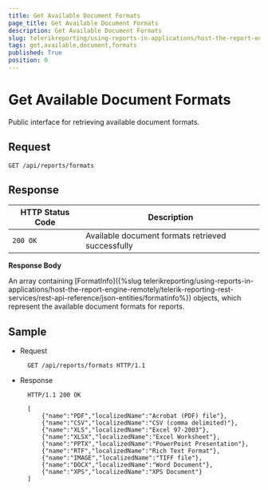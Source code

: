 ```yaml
---
title: Get Available Document Formats
page_title: Get Available Document Formats 
description: Get Available Document Formats
slug: telerikreporting/using-reports-in-applications/host-the-report-engine-remotely/telerik-reporting-rest-services/rest-api-reference/general-api/get-available-document-formats
tags: get,available,document,formats
published: True
position: 0
---
```


# Get Available Document Formats

Public interface for retrieving available document formats.

## Request

    GET /api/reports/formats

## Response

| HTTP Status Code | Description |
| ------ | ------ |
|`200 OK`|Available document formats retrieved successfully|

__Response Body__ 

An array containing [FormatInfo]({%slug telerikreporting/using-reports-in-applications/host-the-report-engine-remotely/telerik-reporting-rest-services/rest-api-reference/json-entities/formatinfo%}) objects, which represent the available document formats for reports.

## Sample

* Request 

		GET /api/reports/formats HTTP/1.1

* Response 

		HTTP/1.1 200 OK

		[
			{"name":"PDF","localizedName":"Acrobat (PDF) file"},
			{"name":"CSV","localizedName":"CSV (comma delimited)"},
			{"name":"XLS","localizedName":"Excel 97-2003"},
			{"name":"XLSX","localizedName":"Excel Worksheet"},
			{"name":"PPTX","localizedName":"PowerPoint Presentation"},
			{"name":"RTF","localizedName":"Rich Text Format"},
			{"name":"IMAGE","localizedName":"TIFF file"},
			{"name":"DOCX","localizedName":"Word Document"},
			{"name":"XPS","localizedName":"XPS Document"}
		]
